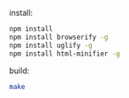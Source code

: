 install:

``` bash
npm install
npm install browserify -g
npm install uglify -g
npm install html-minifier -g
```

build:

``` bash
make
```
